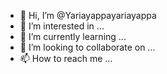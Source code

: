 - 👋 Hi, I’m @Yariayappayariayappa
- 👀 I’m interested in ...
- 🌱 I’m currently learning ...
- 💞️ I’m looking to collaborate on ...
- 📫 How to reach me ...

<!---
Yariayappayariayappa/Yariayappayariayappa is a ✨ special ✨ repository because its `README.md` (this file) appears on your GitHub profile.
You can click the Preview link to take a look at your changes.
--->
